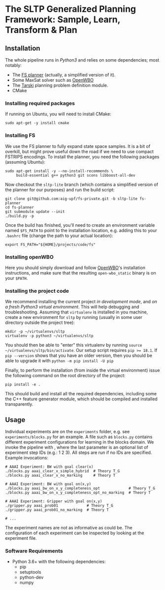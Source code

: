 


# The SLTP Generalized Planning Framework: Sample, Learn, Transform & Plan


## Installation

The whole pipeline runs in *Python3* and relies on some dependencies; most notably:

* The [FS planner](https://github.com/aig-upf/fs-private/) (actually, a simplified version of it).
* Some MaxSat solver such as [OpenWBO](http://sat.inesc-id.pt/open-wbo/)
* The [Tarski](https://github.com/aig-upf/tarski/) planning problem definition module.
* CMake

### Installing required packages

If running on Ubuntu, you will need to install CMake: 
    
    sudo apt-get -y install cmake


### Installing FS

We use the FS planner to fully expand state space samples. It is a bit of overkill, but might prove
useful down the road if we need to use compact FSTRIPS encodings. To install the planner, you need 
the following packages (assuming Ubuntu):


    sudo apt-get install -y --no-install-recommends \
         build-essential g++ python3 git scons libboost-all-dev


Now checkout the `sltp-lite` branch (which contains a simplified version of the planner for our purposes)
and run the build script:

    git clone git@github.com:aig-upf/fs-private.git -b sltp-lite fs-planner
    cd fs-planner
    git submodule update --init
    ./build.py -p

Once the build has finished, you'll need to create an environment variable named `$FS_PATH` to point
to the installation location, e.g. adding this to your `.bashrc` file (change the path to your actual
location):

    export FS_PATH="${HOME}/projects/code/fs"


### Installing openWBO
Here you should simply download and follow 
[OpenWBO](http://sat.inesc-id.pt/open-wbo/)'s installation instructions, and make sure that the resulting
`open-wbo_static` binary is on your `$PATH`.

### Installing the project code

We recommend installing the current project *in development mode*, and *on a fresh Python3 virtual 
environment*. This will help debugging and troubleshooting. Assuming that `virtualenv` is installed in you
machine, create a new environment for `sltp` by running (usually in some user directory outside the project tree):

    mkdir -p ~/virtualenvs/sltp
    virtualenv -p python3 ~/virtualenvs/sltp
    
You should then be able to "enter" this virtualenv by running `source ~/virtualenvs/sltp/bin/activate`.
Our setup script requires `pip >= 18.1`. If `pip --version` shows that you have an older version, 
then you should be able to upgrade it with `python -m pip install -U pip` 

Finally, to perform the installation (from inside the virtual environment) 
issue the following command on the root directory of the project:

    pip install -e .

This should build and install all the required dependencies, including some the C++ feature generator
module, which should be compiled and installed transparently.


## Usage

Individual experiments are on the `experiments` folder, e.g. see `experiments/blocks.py` for an example.
A file such as `blocks.py` contains different experiment configurations for learning in the blocks domain.
We invoke the pipeline with <script-name> <experiment-name> <pipeline-steps-to-be-executed>,
where the last parameter is an optional  list of experiment step IDs (e.g.: 1 2 3). All steps are run if no IDs are specified.
Example invocations:

    # AAAI Experiment: BW with goal clear(x)
	./blocks.py aaai_clear_x_simple_hybrid  # Theory T_G
	./blocks.py aaai_clear_x_no_marking     # Theory T

    # AAAI Experiment: BW with goal on(x,y)
	./blocks.py aaai_bw_on_x_y_completeness_opt             # Theory T_G
	./blocks.py aaai_bw_on_x_y_completeness_opt_no_marking  # Theory T

    # AAAI Experiment: Gripper with goal on(x,y)
	./gripper.py aaai_prob01             # Theory T_G
	./gripper.py aaai_prob01_no_marking  # Theory T

    # ...

The experiment names are not as informative as could be.
The configuration of each experiment can be inspected by looking at the experiment file.


### Software Requirements

* Python 3.6+ with the following dependencies:
  - pip
  - setuptools
  - python-dev
  - numpy

